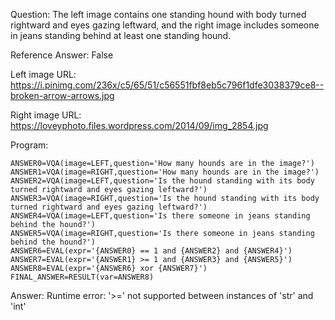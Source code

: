 Question: The left image contains one standing hound with body turned rightward and eyes gazing leftward, and the right image includes someone in jeans standing behind at least one standing hound.

Reference Answer: False

Left image URL: https://i.pinimg.com/236x/c5/65/51/c56551fbf8eb5c796f1dfe3038379ce8--broken-arrow-arrows.jpg

Right image URL: https://loveyphoto.files.wordpress.com/2014/09/img_2854.jpg

Program:

```
ANSWER0=VQA(image=LEFT,question='How many hounds are in the image?')
ANSWER1=VQA(image=RIGHT,question='How many hounds are in the image?')
ANSWER2=VQA(image=LEFT,question='Is the hound standing with its body turned rightward and eyes gazing leftward?')
ANSWER3=VQA(image=RIGHT,question='Is the hound standing with its body turned rightward and eyes gazing leftward?')
ANSWER4=VQA(image=LEFT,question='Is there someone in jeans standing behind the hound?')
ANSWER5=VQA(image=RIGHT,question='Is there someone in jeans standing behind the hound?')
ANSWER6=EVAL(expr='{ANSWER0} == 1 and {ANSWER2} and {ANSWER4}')
ANSWER7=EVAL(expr='{ANSWER1} >= 1 and {ANSWER3} and {ANSWER5}')
ANSWER8=EVAL(expr='{ANSWER6} xor {ANSWER7}')
FINAL_ANSWER=RESULT(var=ANSWER8)
```
Answer: Runtime error: '>=' not supported between instances of 'str' and 'int'

